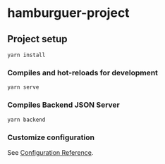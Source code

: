 # hamburguer-project

## Project setup
```
yarn install
```

### Compiles and hot-reloads for development
```
yarn serve
```

### Compiles Backend JSON Server
```
yarn backend
```

### Customize configuration
See [Configuration Reference](https://cli.vuejs.org/config/).
